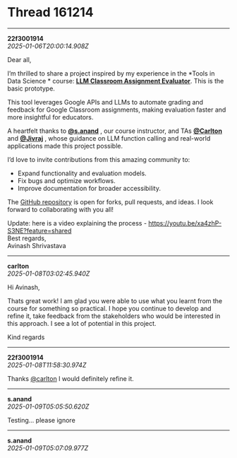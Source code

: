 # Thread 161214


---
**22f3001914**  
*2025-01-06T20:00:14.908Z*


Dear all,

I’m thrilled to share a project inspired by my experience in the *Tools in Data Science * course: [**LLM Classroom Assignment Evaluator**](https://github.com/AvinashShrivastav/LLM_Assignment_Evaluator_GoogleClassroom). This is the basic prototype.

This tool leverages Google APIs and LLMs to automate grading and feedback for Google Classroom assignments, making evaluation faster and more insightful for educators.

A heartfelt thanks to **[@s.anand](/u/s.anand)** , our course instructor, and TAs **[@Carlton](/u/carlton)** and **[@Jivraj](/u/jivraj)** , whose guidance on LLM function calling and real-world applications made this project possible.

I’d love to invite contributions from this amazing community to:

  * Expand functionality and evaluation models.
  * Fix bugs and optimize workflows.
  * Improve documentation for broader accessibility.



The [GitHub repository](https://github.com/AvinashShrivastav/LLM_Assignment_Evaluator_GoogleClassroom) is open for forks, pull requests, and ideas. I look forward to collaborating with you all!

Update: here is a video explaining the process - <https://youtu.be/xa4zhP-S3NE?feature=shared>  
Best regards,  
Avinash Shrivastava




---
**carlton**  
*2025-01-08T03:02:45.940Z*


Hi Avinash,

Thats great work! I am glad you were able to use what you learnt from the course for something so practical. I hope you continue to develop and refine it, take feedback from the stakeholders who would be interested in this approach. I see a lot of potential in this project.

Kind regards




---
**22f3001914**  
*2025-01-08T11:58:30.974Z*


Thanks [@carlton](/u/carlton)  I would definitely refine it.




---
**s.anand**  
*2025-01-09T05:05:50.620Z*


Testing… please ignore




---
**s.anand**  
*2025-01-09T05:07:09.977Z*





